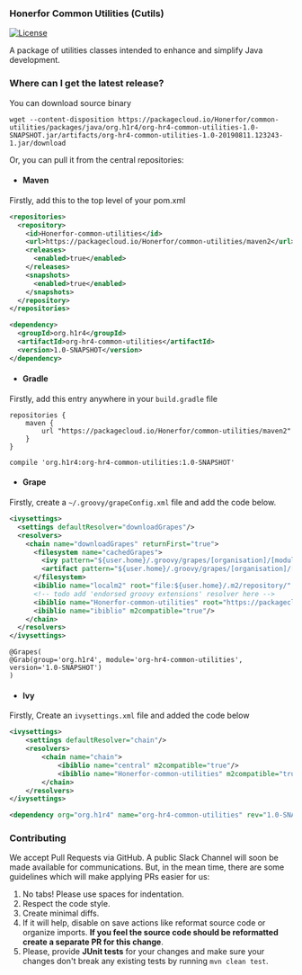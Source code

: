 ### Honerfor Common Utilities (Cutils)
[![License](https://img.shields.io/github/license/honerfor/cutils?style=for-the-badge)](https://github.com/Honerfor/cutils/blob/master/LICENSE)

A package of utilities classes intended to enhance and simplify Java development.

### Where can I get the latest release? 
You can download source binary 
```
wget --content-disposition https://packagecloud.io/Honerfor/common-utilities/packages/java/org.h1r4/org-hr4-common-utilities-1.0-SNAPSHOT.jar/artifacts/org-hr4-common-utilities-1.0-20190811.123243-1.jar/download
```
Or, you can pull it from the central repositories:
 - #### Maven

Firstly, add this to the top level of your pom.xml
```xml
<repositories>
  <repository>
    <id>Honerfor-common-utilities</id>
    <url>https://packagecloud.io/Honerfor/common-utilities/maven2</url>
    <releases>
      <enabled>true</enabled>
    </releases>
    <snapshots>
      <enabled>true</enabled>
    </snapshots>
  </repository>
</repositories>
```

```xml
<dependency>
  <groupId>org.h1r4</groupId>
  <artifactId>org-hr4-common-utilities</artifactId>
  <version>1.0-SNAPSHOT</version>
</dependency>
```

- #### Gradle
Firstly, add this entry anywhere in your `build.gradle` file
```
repositories {
    maven {
        url "https://packagecloud.io/Honerfor/common-utilities/maven2"
    }
}
```
```
compile 'org.h1r4:org-hr4-common-utilities:1.0-SNAPSHOT'
```

- #### Grape
Firstly, create a `~/.groovy/grapeConfig.xml` file and add the code below.
```xml
<ivysettings>
  <settings defaultResolver="downloadGrapes"/>
  <resolvers>
    <chain name="downloadGrapes" returnFirst="true">
      <filesystem name="cachedGrapes">
        <ivy pattern="${user.home}/.groovy/grapes/[organisation]/[module]/ivy-[revision].xml"/>
        <artifact pattern="${user.home}/.groovy/grapes/[organisation]/[module]/[type]s/[artifact]-[revision](-[classifier]).[ext]"/>
      </filesystem>
      <ibiblio name="localm2" root="file:${user.home}/.m2/repository/" checkmodified="true" changingPattern=".*" changingMatcher="regexp" m2compatible="true"/>
      <!-- todo add 'endorsed groovy extensions' resolver here -->
      <ibiblio name="Honerfor-common-utilities" root="https://packagecloud.io/Honerfor/common-utilities/maven2" m2compatible="true"/>
      <ibiblio name="ibiblio" m2compatible="true"/>
    </chain>
  </resolvers>
</ivysettings>
```
```
@Grapes(
@Grab(group='org.h1r4', module='org-hr4-common-utilities', version='1.0-SNAPSHOT')
)
```

- #### Ivy
Firstly, Create an `ivysettings.xml` file and added the code below
```xml
<ivysettings>
    <settings defaultResolver="chain"/>
    <resolvers>
        <chain name="chain">
            <ibiblio name="central" m2compatible="true"/>
            <ibiblio name="Honerfor-common-utilities" m2compatible="true" root="https://packagecloud.io/Honerfor/common-utilities/maven2"/>
        </chain>
    </resolvers>
</ivysettings>
```
```xml
<dependency org="org.h1r4" name="org-hr4-common-utilities" rev="1.0-SNAPSHOT" />
```

### Contributing
We accept Pull Requests via GitHub. A public Slack Channel will soon be made available for communications.
But, in the mean time, there are some guidelines which will make applying PRs easier for us:

1. No tabs! Please use spaces for indentation.
2. Respect the code style.
3. Create minimal diffs.
4. If it will help, disable on save actions like reformat source code or organize imports. **If you feel the source code should be reformatted create a separate PR for this change**.
5. Please, provide **JUnit tests** for your changes and make sure your changes don't break any existing tests by running `mvn clean test`.
